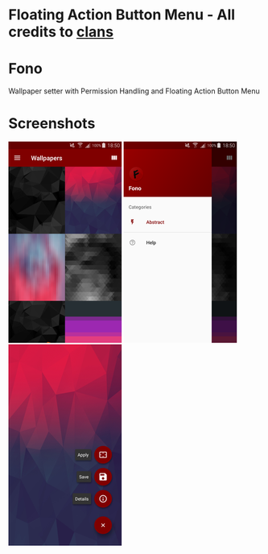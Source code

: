 # Floating Action Button Menu - All credits to [clans](https://github.com/Clans)
# Fono
Wallpaper setter with Permission Handling and Floating Action Button Menu

# Screenshots
![alt text](https://raw.githubusercontent.com/jonasbackstrom/ProjektFono/master/screenshots/Screenshot_main.png) ![alt text](https://raw.githubusercontent.com/jonasbackstrom/ProjektFono/master/screenshots/Screenshot_drawer.png) ![alt text](https://raw.githubusercontent.com/jonasbackstrom/ProjektFono/master/screenshots/Screenshot_fabmenu.png)
